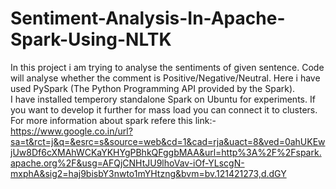 # Sentiment-Analysis-In-Apache-Spark-Using-NLTK
In this project i am trying to analyse the sentiments of given sentence. Code will analyse whether the comment is Positive/Negative/Neutral. 
Here i have used PySpark (The Python Programming API provided by the Spark).<br>
I have installed temperory standalone Spark on Ubuntu for experiments. If you want to develop it further for mass load you can connect it to clusters.<br>
For more information about spark refere this link:-
https://www.google.co.in/url?sa=t&rct=j&q=&esrc=s&source=web&cd=1&cad=rja&uact=8&ved=0ahUKEwjUw8Df6cXMAhWCKaYKHYgPBhkQFggbMAA&url=http%3A%2F%2Fspark.apache.org%2F&usg=AFQjCNHtJU9lhoVav-iOf-YLscgN-mxphA&sig2=haj9bisbY3nwto1mYHtzng&bvm=bv.121421273,d.dGY
